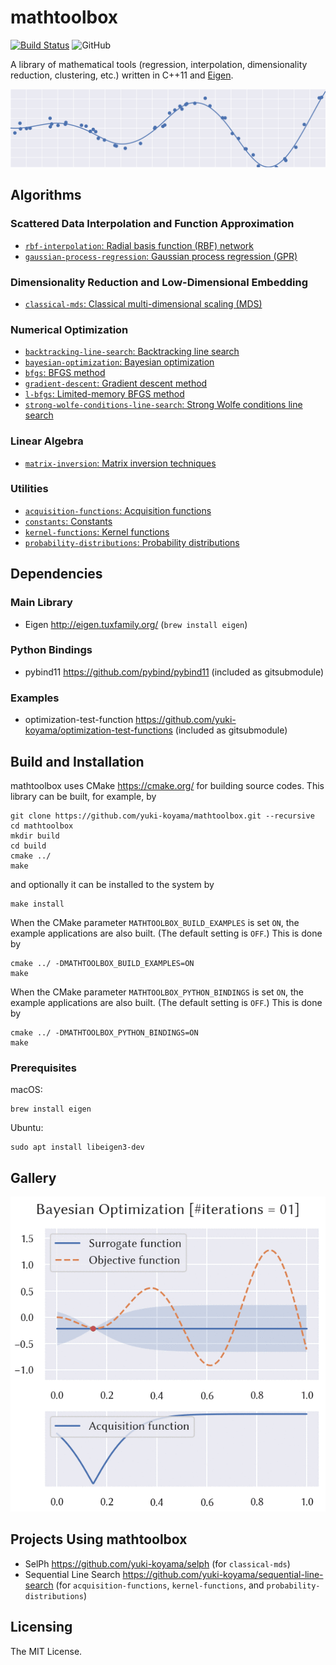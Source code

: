 # mathtoolbox

[![Build Status](https://travis-ci.com/yuki-koyama/mathtoolbox.svg?branch=master)](https://travis-ci.com/yuki-koyama/mathtoolbox)
![GitHub](https://img.shields.io/github/license/yuki-koyama/mathtoolbox)

A library of mathematical tools (regression, interpolation, dimensionality reduction, clustering, etc.) written in C++11 and [Eigen](http://eigen.tuxfamily.org/).

![](./header.png)

## Algorithms

### Scattered Data Interpolation and Function Approximation

- [`rbf-interpolation`: Radial basis function (RBF) network](https://yuki-koyama.github.io/mathtoolbox/rbf-interpolation/)
- [`gaussian-process-regression`: Gaussian process regression (GPR)](https://yuki-koyama.github.io/mathtoolbox/gaussian-process-regression/)

### Dimensionality Reduction and Low-Dimensional Embedding

- [`classical-mds`: Classical multi-dimensional scaling (MDS)](https://yuki-koyama.github.io/mathtoolbox/classical-mds/)

### Numerical Optimization

- [`backtracking-line-search`: Backtracking line search](https://yuki-koyama.github.io/mathtoolbox/backtracking-line-search/)
- [`bayesian-optimization`: Bayesian optimization](https://yuki-koyama.github.io/mathtoolbox/bayesian-optimization/)
- [`bfgs`: BFGS method](https://yuki-koyama.github.io/mathtoolbox/bfgs/)
- [`gradient-descent`: Gradient descent method](https://yuki-koyama.github.io/mathtoolbox/gradient-descent/)
- [`l-bfgs`: Limited-memory BFGS method](https://yuki-koyama.github.io/mathtoolbox/l-bfgs/)
- [`strong-wolfe-conditions-line-search`: Strong Wolfe conditions line search](https://yuki-koyama.github.io/mathtoolbox/strong-wolfe-conditions-line-search/)

### Linear Algebra

- [`matrix-inversion`: Matrix inversion techniques](https://yuki-koyama.github.io/mathtoolbox/matrix-inversion/)

### Utilities

- [`acquisition-functions`: Acquisition functions](https://yuki-koyama.github.io/mathtoolbox/acquisition-functions/)
- [`constants`: Constants](https://yuki-koyama.github.io/mathtoolbox/constants/)
- [`kernel-functions`: Kernel functions](https://yuki-koyama.github.io/mathtoolbox/kernel-functions/)
- [`probability-distributions`: Probability distributions](https://yuki-koyama.github.io/mathtoolbox/probability-distributions/)

## Dependencies

### Main Library

- Eigen <http://eigen.tuxfamily.org/> (`brew install eigen`)

### Python Bindings

- pybind11 <https://github.com/pybind/pybind11> (included as gitsubmodule)

### Examples

- optimization-test-function <https://github.com/yuki-koyama/optimization-test-functions> (included as gitsubmodule)

## Build and Installation

mathtoolbox uses CMake <https://cmake.org/> for building source codes. This library can be built, for example, by
```
git clone https://github.com/yuki-koyama/mathtoolbox.git --recursive
cd mathtoolbox
mkdir build
cd build
cmake ../
make
```
and optionally it can be installed to the system by
```
make install
```

When the CMake parameter `MATHTOOLBOX_BUILD_EXAMPLES` is set `ON`, the example applications are also built. (The default setting is `OFF`.) This is done by
```
cmake ../ -DMATHTOOLBOX_BUILD_EXAMPLES=ON
make
```

When the CMake parameter `MATHTOOLBOX_PYTHON_BINDINGS` is set `ON`, the example applications are also built. (The default setting is `OFF`.) This is done by
```
cmake ../ -DMATHTOOLBOX_PYTHON_BINDINGS=ON
make
```

### Prerequisites

macOS:
```
brew install eigen
```

Ubuntu:
```
sudo apt install libeigen3-dev
```

## Gallery

![](./bayesian-optimization/1d.gif)

## Projects Using mathtoolbox

- SelPh <https://github.com/yuki-koyama/selph> (for `classical-mds`)
- Sequential Line Search <https://github.com/yuki-koyama/sequential-line-search> (for `acquisition-functions`, `kernel-functions`, and `probability-distributions`)

## Licensing

The MIT License.
